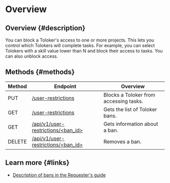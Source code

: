 # Overview

## Overview {#description}

You can block a Toloker's access to one or more projects. This lets you control which Tolokers will complete tasks. For example, you can select Tolokers with a skill value lower than N and block their access to tasks. You can also unblock access.

## Methods {#methods}

Method | Endpoint | Overview
----- | ----- | -----
PUT | [/user-restrictions](ban-create.md) | Blocks a Toloker from accessing tasks.
GET | [/user-restrictions](ban-get-list.md) | Gets the list of Toloker bans.
GET | [/api/v1/user-restrictions/<ban_id>](ban-get-info.md) | Gets information about a ban.
DELETE | [/api/v1/user-restrictions/<ban_id>](ban-delete.md) | Removes a ban.


## Learn more {#links}

- [Description of bans in the Requester's guide](https://toloka.ai/docs/guide/concepts/ban.html?lang=en)

